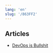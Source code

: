 ```yaml
---
lang: 'en'
slug: '/863FF2'
---
```


## Articles

- [DevOps is Bullshit](https://blog.massdriver.cloud/devops-is-bullshit)
